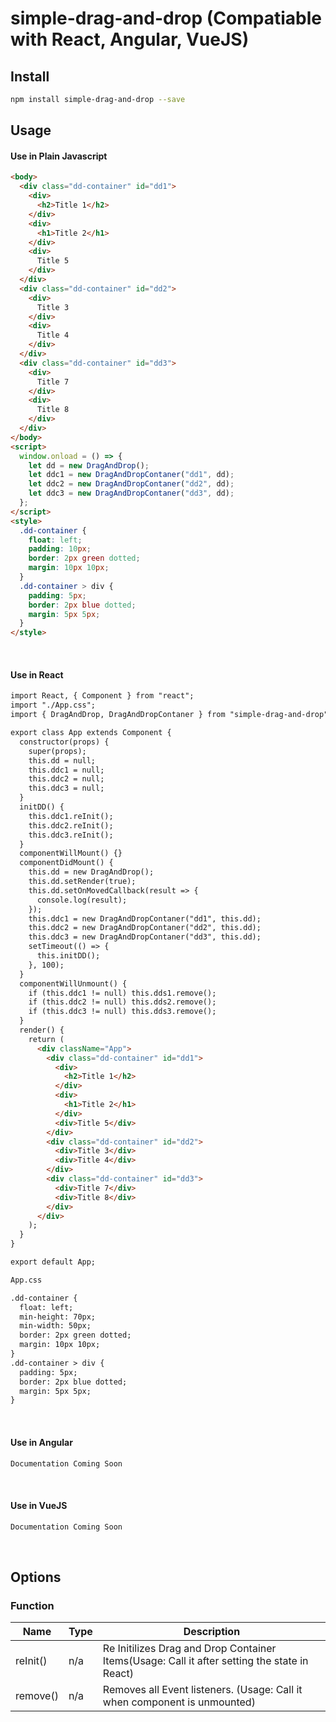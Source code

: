 # simple-drag-and-drop (Compatiable with React, Angular, VueJS)

## Install

```bash
npm install simple-drag-and-drop --save
```

## Usage

#### Use in Plain Javascript

```html
<body>
  <div class="dd-container" id="dd1">
    <div>
      <h2>Title 1</h2>
    </div>
    <div>
      <h1>Title 2</h1>
    </div>
    <div>
      Title 5
    </div>
  </div>
  <div class="dd-container" id="dd2">
    <div>
      Title 3
    </div>
    <div>
      Title 4
    </div>
  </div>
  <div class="dd-container" id="dd3">
    <div>
      Title 7
    </div>
    <div>
      Title 8
    </div>
  </div>
</body>
<script>
  window.onload = () => {
    let dd = new DragAndDrop();
    let ddc1 = new DragAndDropContaner("dd1", dd);
    let ddc2 = new DragAndDropContaner("dd2", dd);
    let ddc3 = new DragAndDropContaner("dd3", dd);
  };
</script>
<style>
  .dd-container {
    float: left;
    padding: 10px;
    border: 2px green dotted;
    margin: 10px 10px;
  }
  .dd-container > div {
    padding: 5px;
    border: 2px blue dotted;
    margin: 5px 5px;
  }
</style>
```

<br>

#### Use in React

```html
import React, { Component } from "react";
import "./App.css";
import { DragAndDrop, DragAndDropContaner } from "simple-drag-and-drop";

export class App extends Component {
  constructor(props) {
    super(props);
    this.dd = null;
    this.ddc1 = null;
    this.ddc2 = null;
    this.ddc3 = null;
  }
  initDD() {
    this.ddc1.reInit();
    this.ddc2.reInit();
    this.ddc3.reInit();
  }
  componentWillMount() {}
  componentDidMount() {
    this.dd = new DragAndDrop();
    this.dd.setRender(true);
    this.dd.setOnMovedCallback(result => {
      console.log(result);
    });
    this.ddc1 = new DragAndDropContaner("dd1", this.dd);
    this.ddc2 = new DragAndDropContaner("dd2", this.dd);
    this.ddc3 = new DragAndDropContaner("dd3", this.dd);
    setTimeout(() => {
      this.initDD();
    }, 100);
  }
  componentWillUnmount() {
    if (this.ddc1 != null) this.dds1.remove();
    if (this.ddc2 != null) this.dds2.remove();
    if (this.ddc3 != null) this.dds3.remove();
  }
  render() {
    return (
      <div className="App">
        <div class="dd-container" id="dd1">
          <div>
            <h2>Title 1</h2>
          </div>
          <div>
            <h1>Title 2</h1>
          </div>
          <div>Title 5</div>
        </div>
        <div class="dd-container" id="dd2">
          <div>Title 3</div>
          <div>Title 4</div>
        </div>
        <div class="dd-container" id="dd3">
          <div>Title 7</div>
          <div>Title 8</div>
        </div>
      </div>
    );
  }
}

export default App;

App.css

.dd-container {
  float: left;
  min-height: 70px;
  min-width: 50px;
  border: 2px green dotted;
  margin: 10px 10px;
}
.dd-container > div {
  padding: 5px;
  border: 2px blue dotted;
  margin: 5px 5px;
}
```

<br>

#### Use in Angular

```html
Documentation Coming Soon
```

<br>

#### Use in VueJS

```html
Documentation Coming Soon
```

<br>

## Options

### Function

| Name     | Type | Description                                                                                  |
| -------- | :--- | -------------------------------------------------------------------------------------------- |
| reInit() | n/a  | Re Initilizes Drag and Drop Container Items(Usage: Call it after setting the state in React) |
| remove() | n/a  | Removes all Event listeners. (Usage: Call it when component is unmounted)                    |

